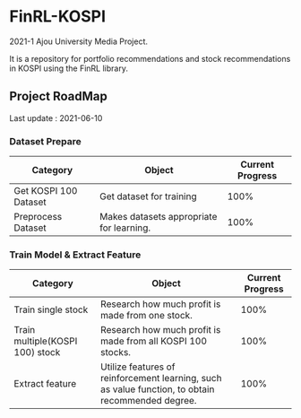 # FinRL-KOSPI

2021-1 Ajou University Media Project. 

It is a repository for portfolio recommendations and stock recommendations in KOSPI using the FinRL library.



## Project RoadMap

Last update : 2021-06-10

### Dataset Prepare

| Category              | Object                                   | Current Progress |
| --------------------- | ---------------------------------------- | ---------------- |
| Get KOSPI 100 Dataset | Get dataset for training                 | 100%             |
| Preprocess Dataset    | Makes datasets appropriate for learning. | 100%             |



### Train Model & Extract Feature

| Category                        | Object                                                       | Current Progress |
| ------------------------------- | ------------------------------------------------------------ | ---------------- |
| Train single stock              | Research how much profit is made from one stock.             | 100%             |
| Train multiple(KOSPI 100) stock | Research how much profit is made from all KOSPI 100 stocks.  | 100%             |
| Extract feature                 | Utilize features of reinforcement learning, such as value function, to obtain recommended degree. | 100%             |

